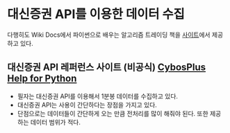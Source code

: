 # 대신증권 API를 이용한 데이터 수집

다행히도 Wiki Docs에서 파이썬으로 배우는 알고리즘 트레이딩 책을 [사이트](https://wikidocs.net/2870)에서 제공하고 있다.

## 대신증권 API 레퍼런스 사이트 (비공식) [CybosPlus Help for Python](http://cybosplus.github.io/)
- 필자는 대신증권 API를 이용해서 1분봉 데이터를 수집하고 있다.
- 대신증권 API는 사용이 간단하다는 장점을 가지고 있다. 
- 단점으로는 데이터들이 간단하게 오는 만큼 전처리를 많이 해줘야 된다. 또한 제공하는 데이터 범위가 적다.
